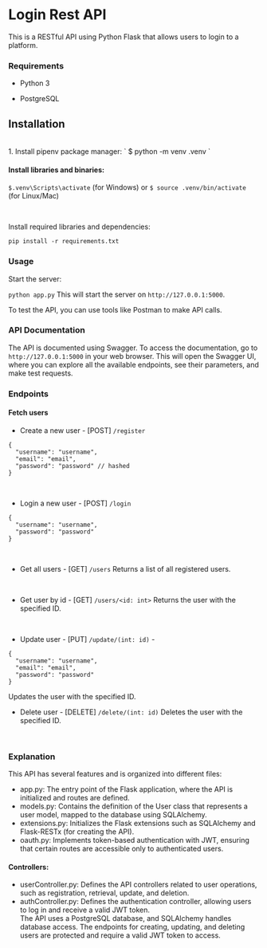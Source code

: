 # Login Rest API
This is a RESTful API using Python Flask that allows users to login to a platform.
<br>

### Requirements
- Python 3
  
- PostgreSQL

## Installation
<br>
1. Install pipenv package manager:
` $ python -m venv .venv `
<br>

#### Install libraries and binaries:
`$.venv\Scripts\activate` (for Windows)
or
`$ source .venv/bin/activate` (for Linux/Mac)

<br>

Install required libraries and dependencies:
```
pip install -r requirements.txt
```

### Usage

Start the server:

`python app.py` 
This will start the server on `http://127.0.0.1:5000`.

To test the API, you can use tools like Postman to make API calls.

### API Documentation

The API is documented using Swagger. To access the documentation, go to  `http://127.0.0.1:5000` in your web browser. 
This will open the Swagger UI, where you can explore all the available endpoints, see their parameters, and make test requests.

### Endpoints

#### Fetch users

- Create a new user - [POST] `/register` 
```
{
  "username": "username",
  "email": "email",
  "password": "password" // hashed
}
```
<br>

- Login a new user - [POST] `/login`
```
{
  "username": "username",
  "password": "password"
}
```
<br>

- Get all users - [GET] `/users`
Returns a list of all registered users.

<br>

- Get user by id - [GET] `/users/<id: int>`
Returns the user with the specified ID.
<br>

- Update user - [PUT] `/update/(int: id)` - 
```
{
  "username": "username",
  "email": "email",
  "password": "password"
}
```
Updates the user with the specified ID.
<br>

- Delete user - [DELETE] `/delete/(int: id)` 
Deletes the user with the specified ID.

<br>

### Explanation
This API has several features and is organized into different files:

- app.py: The entry point of the Flask application, where the API is initialized and routes are defined.
- models.py: Contains the definition of the User class that represents a user model, mapped to the database using SQLAlchemy.
- extensions.py: Initializes the Flask extensions such as SQLAlchemy and Flask-RESTx (for creating the API).
- oauth.py: Implements token-based authentication with JWT, ensuring that certain routes are accessible only to authenticated users.
#### Controllers:
- userController.py: Defines the API controllers related to user operations, such as registration, retrieval, update, and deletion.
- authController.py: Defines the authentication controller, allowing users to log in and receive a valid JWT token.
  <br>
The API uses a PostgreSQL database, and SQLAlchemy handles database access. The endpoints for creating, updating, and deleting users are protected and require a valid JWT token to access.
